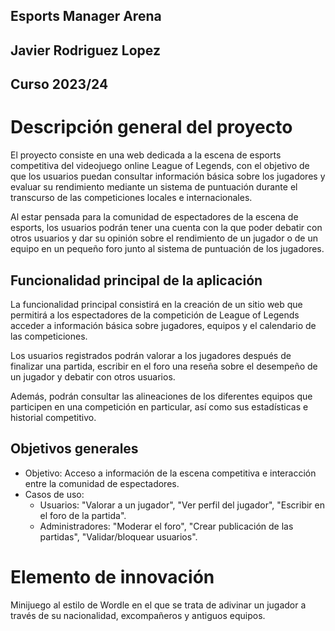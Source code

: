 ## Esports Manager Arena
## Javier Rodriguez Lopez
## Curso 2023/24

# Descripción general del proyecto

El proyecto consiste en una web dedicada a la escena de esports competitiva del videojuego online League of Legends, con el objetivo de que los usuarios puedan consultar información básica sobre los jugadores y evaluar su rendimiento mediante un sistema de puntuación durante el transcurso de las competiciones locales e internacionales.

Al estar pensada para la comunidad de espectadores de la escena de esports, los usuarios podrán tener una cuenta con la que poder debatir con otros usuarios y dar su opinión sobre el rendimiento de un jugador o de un equipo en un pequeño foro junto al sistema de puntuación de los jugadores.  

## Funcionalidad principal de la aplicación

La funcionalidad principal consistirá en la creación de un sitio web que permitirá a los espectadores de la competición de League of Legends acceder a información básica sobre jugadores, equipos y el calendario de las competiciones.

Los usuarios registrados podrán valorar a los jugadores después de finalizar una partida, escribir en el foro una reseña sobre el desempeño de un jugador y debatir con otros usuarios.

Además, podrán consultar las alineaciones de los diferentes equipos que participen en una competición en particular, así como sus estadísticas e historial competitivo.

## Objetivos generales

* Objetivo: Acceso a información de la escena competitiva e interacción entre la comunidad de espectadores.
* Casos de uso:
    * Usuarios: "Valorar a un jugador", "Ver perfil del jugador", "Escribir en el foro de la partida".
    * Administradores: "Moderar el foro", "Crear publicación de las partidas", "Validar/bloquear usuarios".
    
# Elemento de innovación

Minijuego al estilo de Wordle en el que se trata de adivinar un jugador a través de su nacionalidad, excompañeros y antiguos equipos.

